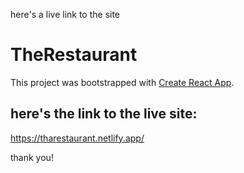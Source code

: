 here's a live link to the site

# TheRestaurant

This project was bootstrapped with [Create React App](https://github.com/facebook/create-react-app).

## here's the link to the live site:

https://tharestaurant.netlify.app/

thank you!
